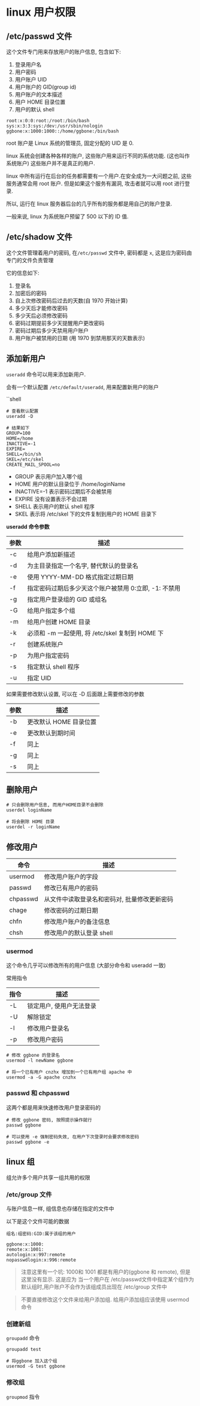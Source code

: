 # linux 用户权限

## /etc/passwd 文件

这个文件专门用来存放用户的账户信息, 包含如下:

1. 登录用户名
2. 用户密码
3. 用户账户 UID
4. 用户账户的 GID(group id)
5. 用户账户的文本描述
6. 用户 HOME 目录位置
7. 用户的默认 shell

```
root:x:0:0:root:/root:/bin/bash
sys:x:3:3:sys:/dev:/usr/sbin/nologin
ggbone:x:1000:1000::/home/ggbone:/bin/bash
```

root 账户是 Linux 系统的管理员, 固定分配的 UID 是 0.

linux 系统会创建各种各样的账户, 这些账户用来运行不同的系统功能. (这也叫作 系统账户) 这些账户并不是真正的用户.

linux 中所有运行在后台的任务都需要有一个用户.在安全成为一大问题之前, 这些服务通常会用 root 账户. 但是如果这个服务有漏洞, 攻击者就可以用 root 进行登录.

所以, 运行在 linux 服务器后台的几乎所有的服务都是用自己的账户登录.

一般来说, linux 为系统账户预留了 500 以下的 ID 值.

## /etc/shadow 文件

这个文件管理着用户的密码, 在`/etc/passwd` 文件中, 密码都是 `x`, 这是应为密码由专门的文件负责管理

它的信息如下:

1. 登录名
2. 加密后的密码
3. 自上次修改密码后过去的天数(自 1970 开始计算)
4. 多少天后才能修改密码
5. 多少天后必须修改密码
6. 密码过期提前多少天提醒用户更改密码
7. 密码过期后多少天禁用用户账户
8. 用户账户被禁用的日期 (用 1970 到禁用那天的天数表示)

## 添加新用户

`useradd` 命令可以用来添加新用户.

会有一个默认配置 `/etc/default/useradd`, 用来配置新用户的账户

``shell

```shell
# 查看默认配置
useradd -D

# 结果如下
GROUP=100
HOME=/home
INACTIVE=-1
EXPIRE=
SHELL=/bin/sh
SKEL=/etc/skel
CREATE_MAIL_SPOOL=no
```

- GROUP 表示用户加入哪个组
- HOME 用户的默认目录位于 /home/loginName
- INACTIVE=-1 表示密码过期后不会被禁用
- EXPIRE 没有设置表示不会过期
- SHELL 表示用户的默认 shell 程序
- SKEL 表示将 /etc/skel 下的文件复制到用户的 HOME 目录下

**useradd 命令参数**

| 参数 | 描述                                                  |
| ---- | ----------------------------------------------------- |
| -c   | 给用户添加新描述                                      |
| -d   | 为主目录指定一个名字, 替代默认的登录名                |
| -e   | 使用 YYYY-MM-DD 格式指定过期日期                      |
| -f   | 指定密码过期后多少天这个账户被禁用 0:立即, -1: 不禁用 |
| -g   | 指定用户登录组的 GID 或组名                           |
| -G   | 给用户指定多个组                                      |
| -m   | 给用户创建 HOME 目录                                  |
| -k   | 必须和 -m 一起使用, 将 /etc/skel 复制到 HOME 下       |
| -r   | 创建系统账户                                          |
| -p   | 为用户指定密码                                        |
| -s   | 指定默认 shell 程序                                   |
| -u   | 指定 UID                                              |

如果需要修改默认设置, 可以在 -D 后面跟上需要修改的参数

| 参数 | 描述                   |
| ---- | ---------------------- |
| -b   | 更改默认 HOME 目录位置 |
| -e   | 更改默认到期时间       |
| -f   | 同上                   |
| -g   | 同上                   |
| -s   | 同上                   |

## 删除用户

```shell
# 只会删除用户信息, 而用户HOME目录不会删除
userdel loginName

# 将会删除 HOME 目录
userdel -r loginName
```

## 修改用户

| 命令     | 描述                                         |
| -------- | -------------------------------------------- |
| usermod  | 修改用户账户的字段                           |
| passwd   | 修改已有用户的密码                           |
| chpasswd | 从文件中读取登录名和密码对, 批量修改更新密码 |
| chage    | 修改密码的过期日期                           |
| chfn     | 修改用户账户的备注信息                       |
| chsh     | 修改用户的默认登录 shell                     |

### usermod

这个命令几乎可以修改所有的用户信息 (大部分命令和 useradd 一致)

常用指令

| 指令 | 描述                     |
| ---- | ------------------------ |
| -L   | 锁定用户, 使用户无法登录 |
| -U   | 解除锁定                 |
| -l   | 修改用户登录名           |
| -p   | 修改用户密码             |

```shell
# 修改 ggbone 的登录名
usermod -l newName ggbone
```

```shell
# 将一个已有用户 cnzhx 增加到一个已有用户组 apache 中
usermod -a -G apache cnzhx
```

### passwd 和 chpasswd

这两个都是用来快速修改用户登录密码的

```shell
# 修改 ggbone 密码, 按照提示操作就行
passwd ggbone

# 可以使用 -e 强制密码失效, 在用户下次登录时会要求修改密码
passwd ggbone -e
```


## linux 组

组允许多个用户共享一组共用的权限

### /etc/group 文件

与账户信息一样, 组信息也存储在指定的文件中

以下是这个文件可能的数据
```
组名:组密码:GID:属于该组的用户

ggbone:x:1000:
remote:x:1001:
autologin:x:997:remote
nopasswdlogin:x:996:remote
```
> 注意这里有一个坑: 1000和 1001 都是有用户的(ggbone 和 remote), 但是这里没有显示. 这是应为 当一个用户在 /etc/passwd文件中指定某个组作为默认组时,用户账户不会作为该组成员出现在 /etc/group 文件中

> 不要直接修改这个文件来给用户添加组. 给用户添加组应该使用 usermod 命令

### 创建新组

`groupadd` 命令

```shell
groupadd test

# 将ggbone 加入这个组
usermod -G test ggbone 
```

### 修改组

`groupmod` 指令
